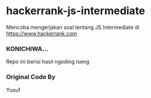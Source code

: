 # hackerrank-js-intermediate
Mencoba mengerjakan soal tentang JS Intermediate di https://www.hackerrank.com

### KONICHIWA...

Repo ini berisi hasil ngoding iseng

### Original Code By
Yusuf
